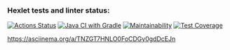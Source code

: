 ### Hexlet tests and linter status:
[![Actions Status](https://github.com/datfeelbruh/java-project-lvl2/workflows/hexlet-check/badge.svg)](https://github.com/datfeelbruh/java-project-lvl2/actions)
[![Java CI with Gradle](https://github.com/datfeelbruh/java-project-lvl2/actions/workflows/JSON%20differ.yml/badge.svg)](https://github.com/datfeelbruh/java-project-lvl2/actions/workflows/JSON%20differ.yml)
[![Maintainability](https://api.codeclimate.com/v1/badges/49b2d84c54c6081b188c/maintainability)](https://codeclimate.com/github/datfeelbruh/java-project-lvl2/maintainability)
[![Test Coverage](https://api.codeclimate.com/v1/badges/49b2d84c54c6081b188c/test_coverage)](https://codeclimate.com/github/datfeelbruh/java-project-lvl2/test_coverage)

https://asciinema.org/a/TNZGT7HNLO0FoCDGy0gdDcEJn
